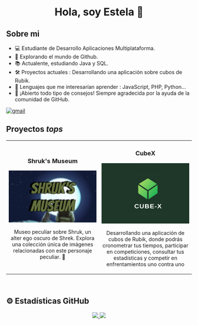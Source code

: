 <div align="center">
  <h1 align="center">Hola, soy Estela 👋</h1>
</div>

## Sobre mi
- 💻 Estudiante de Desarrollo Aplicaciones Multiplataforma.
- 🔎 Explorando el mundo de Github.
- 📚 Actualente, estudiando Java y SQL.
- 🛠️ Proyectos actuales : Desarrollando una aplicación sobre cubos de Rubik.
- 🚀 Lenguajes que me interesarían aprender : JavaScript, PHP, Python...
- 🤝 ¡Abierto todo tipo de consejos! Siempre agradecida por la ayuda de la comunidad de GitHub.

<a href="mailto:estela.devegagit@gmail.com" target="_blank">
  <img alt="gmail" src="https://img.shields.io/badge/Gmail-estela.devegagit%40gmail.com-%233f8b47">
</a>

## Proyectos *tops*
<table>
  <tr>
    <td width="50%">
      <h3 align="center">Shruk's Museum</h3>
      <div align="center">
        <a href="[https://github.com/estelaV9/sepuede_final](https://github.com/estelaV9/estelaV9/blob/main/Shruk's_Museum.png)" target="_blank">
          <img src="https://github.com/estelaV9/estelaV9/blob/main/Shruk's_Museum.png" width="400" alt="Shruk's Museum">
        </a>
        <p>Museo peculiar sobre Shruk, un alter ego oscuro de Shrek. Explora una colección única de imágenes relacionadas con este personaje peculiar. 🐸</p>
      </div>
    <td width="50%">
      <h3 align="center">CubeX</h3>
      <div align="center">
        <a href="https://github.com/estelaV9/CubeX" target="_blank">
          <img src="https://github.com/estelaV9/estelaV9/blob/main/CubeX.png" width="400" alt="CubeX">
        </a>
        <p>Desarrollando una aplicación de cubos de Rubik, donde podrás cronometrar tus tiempos, participar en competiciones, consultar tus estadísticas y competir en enfrentamientos uno contra uno</p>
      </div>           
 </tr>                                                           
</table>  
<br>


## ⚙️ Estadísticas GitHub 
<p align="center">
<a href="https://github.com/estelaV9">
  <img height="180em" src="https://github-readme-stats-eight-theta.vercel.app/api?username=estelaV9&show_icons=true&theme=algolia&include_all_commits=true&count_private=true"/>
  <img height="180em" src="https://github-readme-stats-eight-theta.vercel.app/api/top-langs/?username=estelaV9&layout=compact&langs_count=8&theme=algolia"/>
</a>
</p>
